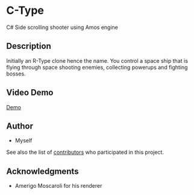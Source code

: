 # C-Type

C# Side scrolling shooter using Amos engine

## Description

Initially an R-Type clone hence the name. You control a space ship that is flying through space shooting enemies, collecting powerups and fighting bosses.

## Video Demo

[Demo](https://www.youtube.com/watch?v=nBfW-oQohM4)

## Author

* Myself

See also the list of [contributors](https://github.com/your/project/contributors) who participated in this project.

## Acknowledgments

* Amerigo Moscaroli for his renderer
